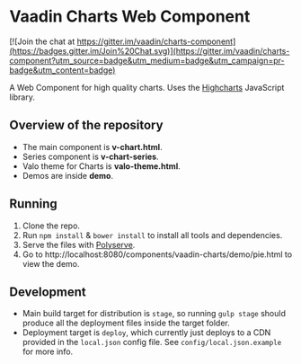 # Vaadin Charts Web Component

[![Join the chat at https://gitter.im/vaadin/charts-component](https://badges.gitter.im/Join%20Chat.svg)](https://gitter.im/vaadin/charts-component?utm_source=badge&utm_medium=badge&utm_campaign=pr-badge&utm_content=badge)

A Web Component for high quality charts. Uses the [Highcharts](http://www.highcharts.com/) JavaScript library.

## Overview of the repository

 - The main component is **v-chart.html**.
 - Series component is **v-chart-series**.
 - Valo theme for Charts is **valo-theme.html**.
 - Demos are inside **demo**.

## Running

1. Clone the repo.
2. Run `npm install` & `bower install` to install all tools and dependencies.
3. Serve the files with [Polyserve](https://github.com/PolymerLabs/polyserve).
4. Go to http://localhost:8080/components/vaadin-charts/demo/pie.html to view the demo.

## Development

 - Main build target for distribution is `stage`, so running `gulp stage` should produce all the deployment files
   inside the target folder.
 - Deployment target is `deploy`, which currently just deploys to a CDN provided in the `local.json` config file. See `config/local.json.example` for more info.
